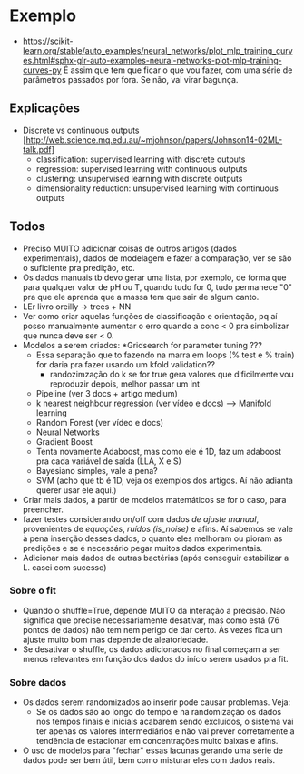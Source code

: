 
# Exemplo
 - https://scikit-learn.org/stable/auto_examples/neural_networks/plot_mlp_training_curves.html#sphx-glr-auto-examples-neural-networks-plot-mlp-training-curves-py
 É assim que tem que ficar o que vou fazer, com uma série de parâmetros passados por fora. Se não, vai virar bagunça.


## Explicações
 - Discrete vs continuous outputs [http://web.science.mq.edu.au/~mjohnson/papers/Johnson14-02ML-talk.pdf]
    * classification: supervised learning with discrete outputs
    * regression: supervised learning with continuous outputs
    * clustering: unsupervised learning with discrete outputs
    * dimensionality reduction: unsupervised learning with continuous outputs


## Todos
- Preciso MUITO adicionar coisas de outros artigos (dados experimentais), dados de modelagem e fazer a comparação, ver se são o suficiente pra predição, etc.
- Os dados manuais tb devo gerar uma lista, por exemplo, de forma que para qualquer valor de pH ou T, quando tudo for 0, tudo permanece "0" pra que ele aprenda que a massa tem que sair de algum canto.
- LEr livro oreilly -> trees + NN
- Ver como criar aquelas funções de classificação e orientação, pq aí posso manualmente aumentar o erro quando a conc < 0 pra simbolizar que nunca deve ser < 0.
- Modelos a serem criados:
    *Gridsearch for parameter tuning ???
    * Essa separação que to fazendo na marra em loops (% test e % train) for daria pra fazer usando um kfold validation??
        - randozimzação do k se for true gera valores que dificilmente vou reproduzir depois, melhor passar um int
    * Pipeline (ver 3 docs + artigo medium)
    * k nearest neighbour regression (ver vídeo e docs)
        --> Manifold learning
    * Random Forest (ver vídeo e docs)
    * Neural Networks
    * Gradient Boost
    * Tenta novamente Adaboost, mas como ele é 1D, faz um adaboost pra cada variável de saída (LLA, X e S)
    * Bayesiano simples, vale a pena?
    * SVM (acho que tb é 1D, veja os exemplos dos artigos. Aí não adianta querer usar ele aqui.)
- Criar mais dados, a partir de modelos matemáticos se for o caso, para preencher.
- fazer testes considerando on/off com dados *de ajuste manual*, provenientes de *equações*, *ruídos (is_noise)* e afins. Aí sabemos se vale à pena inserção desses dados, o quanto eles melhoram ou pioram as predições e se é necessário pegar muitos dados experimentais.
- Adicionar mais dados de outras bactérias (após conseguir estabilizar a L. casei com sucesso)

### Sobre o fit
- Quando o shuffle=True, depende MUITO da interação a precisão. Não significa que precise necessariamente desativar, mas como está (76 pontos de dados) não tem nem perigo de dar certo. Às vezes fica um ajuste muito bom mas depende de aleatoriedade.
- Se desativar o shuffle, os dados adicionados no final começam a ser menos relevantes em função dos dados do início serem usados pra fit.


### Sobre dados
- Os dados serem randomizados ao inserir pode causar problemas. Veja:
    * Se os dados são ao longo do tempo e na randomização os dados nos tempos finais e iniciais acabarem sendo excluídos, o sistema vai ter apenas os valores intermediários e não vai prever
    corretamente a tendência de estacionar em concentrações muito baixas e afins.
- O uso de modelos para "fechar" essas lacunas gerando uma série de dados pode ser bem útil, bem como misturar eles com dados reais.